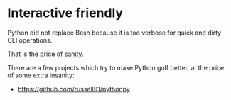 # Interactive friendly

Python did not replace Bash because it is too verbose for quick and dirty CLI operations.

That is the price of sanity.

There are a few projects which try to make Python golf better, at the price of some extra insanity:

- <https://github.com/russell91/pythonpy>
